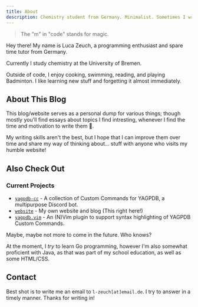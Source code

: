 ```yaml
---
title: About
description: Chemistry student from Germany. Minimalist. Sometimes I write code, and sometimes, it works, too!
---
```


> The "m" in "code" stands for magic.

Hey there! My name is Luca Zeuch, a programming enthusiast and spare time tutor from Germany.

Currently I study chemistry at the University of Bremen.

Outside of code, I enjoy cooking, swimming, reading, and playing Badminton. I like learning new stuff and forgetting it
almost immediately.

## About This Blog

This blog/website serves as a personal dump for various things; though mostly you'll find essays about topics I find
intresting, whenever I find the time and motivation to write them 👀.

My writing skills aren't the best, but I hope that I can improve them over time and share my way of thinking about...
stuff with anyone who visits my humble website!

## Also Check Out

### Current Projects

* [`yagpdb-cc`](https://github.com/yagpdb-cc/yagpdb-cc/) - A collection of Custom Commands for YAGPDB, a multipurpose Discord bot.
* [`website`](https://github.com/l-zeuch/website) - My own website and blog  (This right here!)
* [`yagpdb.vim`](https://github.com/l-zeuch/yagpdb.vim) - An (N)Vim plugin to support syntax highlighting of YAGPDB Custom Commands.

Maybe, maybe not more to come in the future. Who knows?

At the moment, I *try* to learn Go programming, however I'm also somewhat proficient with Java, as that was part of my
school education, as well as some HTML/CSS.

## Contact

Best shot is to write me an email to `l-zeuch[at]email.de`. I try to answer in a timely manner. Thanks for writing in!
